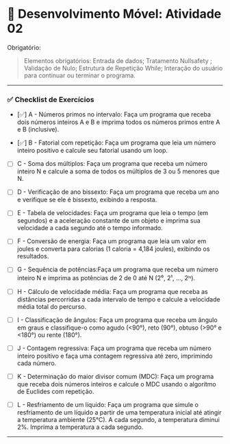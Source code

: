 # 📱 Desenvolvimento Móvel: Atividade 02

Obrigatório:
>  Elementos obrigatórios: Entrada de dados;  Tratamento Nullsafety ; Validação de Nulo;  Estrutura de Repetição While; Interação do usuário para continuar ou terminar o programa.
---

### ✅ Checklist de Exercícios

- [✅] A - Números primos no intervalo: Faça um programa que receba dois números inteiros A e B e imprima todos os números primos entre A e B (inclusive).

- [✅] B - Fatorial com repetição: Faça um programa que leia um número inteiro positivo e calcule seu fatorial usando um loop.

- [ ] C - Soma dos múltiplos: Faça um programa que receba um número inteiro N e calcule a soma de todos os múltiplos de 3 ou 5 menores que N. 

- [ ] D - Verificação de ano bissexto: Faça um programa que receba um ano e verifique se ele é bissexto, exibindo a resposta.

- [ ] E - Tabela de velocidades: Faça um programa que leia o tempo (em segundos) e a aceleração constante de um objeto e imprima sua velocidade a cada segundo até o tempo informado.

- [ ] F - Conversão de energia: Faça um programa que leia um valor em joules e converta para calorias (1 caloria = 4,184 joules), exibindo os resultados.

- [ ] G - Sequência de potências:Faça um programa que receba um número inteiro N e imprima as potências de 2 de 0 até N (2⁰, 2¹, ..., 2ᴺ). 

- [ ] H - Cálculo de velocidade média: Faça um programa que receba as distâncias percorridas a cada intervalo de tempo e calcule a velocidade média total do percurso. 

- [ ] I - Classificação de ângulos: Faça um programa que receba um ângulo em graus e classifique-o como agudo (<90°), reto (90°), obtuso (>90° e <180°) ou rente (180°).

- [ ] J - Contagem regressiva: Faça um programa que receba um número inteiro positivo e faça uma contagem regressiva até zero, imprimindo cada número.

- [ ] K - Determinação do maior divisor comum (MDC): Faça um programa que receba dois números inteiros e calcule o MDC usando o algoritmo de Euclides com repetição.

- [ ] L - Resfriamento de um líquido: Faça um programa que simule o resfriamento de um líquido a partir de uma temperatura inicial até atingir a temperatura ambiente (25°C). A cada segundo, a temperatura diminui 2%. Imprima a temperatura a cada segundo.


---